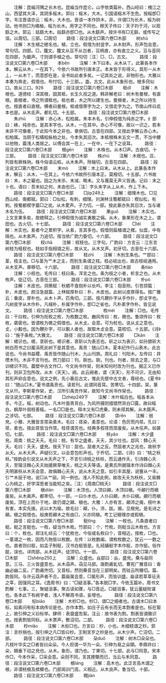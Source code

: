 <!-- { "loadSidebar": true } -->
　　注解：昆崘河隅之长木也。昆崘当作昆仑。山字依类篇补。西山经曰：槐江之山，西望其大泽，其阴多榣木。郭曰：榣木，大木。引国语榣木不生危。按榣卽□字。韦注晋语亦云：榣木，大木也。晋语一本作拱木，非。许谓□为长木，榣为树动。他书则□为橘柚，榣为长木。用字之不同也。穆天子传曰：天子钓于河，以观繇之木。郭云：姑繇大木。姑繇亦卽□也。从木繇声。按许书有□无繇，或传写之误。以周切。三部。□周切
　　路径：段注说文□第六卷□木部
　　树shù
　　注解：木生植之緫名也。植，立也。假借为尌竖字。从木尌声。形声包会意。常句切。四部。□，籒文。籒文从豆不从岂者，豆柄直，亦有直立之义。豆与壴同在四部，为龤声。寸则谓手植之也。常句切〖注〗□、□，古文。
　　路径：段注说文□第六卷□木部
　　本běn
　　注解：木下曰本。从木从丅。此篆各本作本。解云从木，一在其下。今依六书故所引唐本正。本末皆于形得义。其形一从木丄，一从木丅，而意卽在是，全书如此者多矣。一记其处之说，非物形也。大雅以本奏为奔走，假借也。布忖切。十三部。。楍，古文。此从木象形也。根多窍似口。故从三口。926
　　路径：段注说文□第六卷□木部
　　柢dǐ
　　注解：木根也。道德经：深其根，固其柢，长生久视之道。韩非解老曰：树木有曼根，有直根。直根者，书之所谓柢也。柢也者，木之所以建生也。曼根者，木之所以持生也。按直者曰直根。横者曰曼根。柢或借蒂字为之，又借氐字为之。节南山传曰氐本也是。从木氐声。都礼切。十五部。
　　路径：段注说文□第六卷□木部
　　朱zhū
　　注解：赤心木，松柏属。朱本木名，引伸假借为纯赤之字。纟部曰：絑，纯赤也。是其本字也。从木，一在其中。赤心不可像，故以一识之。若本末非不可像者，于此知今本之非也。章俱切。古音在四部。又按此字解云赤心木。松柏属。当厕于松樠桧枞柏之处，今本失其旧次。本柢根株末五文一贯，不当中鲠以他物，葢浅人类居之。以傅会其一在上，一在中，一在下之说耳。
　　路径：段注说文□第六卷□木部
　　根ɡēn
　　注解：木株也。从木□声。古痕切。十三部。
　　路径：段注说文□第六卷□木部
　　株zhū
　　注解：木根也。庄、列皆有厥株驹。株今俗语云桩。从木朱声。陟输切。古音在四部。
　　路径：段注说文□第六卷□木部
　　末mò
　　注解：木上曰末。从木从上。此篆各本作末，解云：从木，一在其上。今依六书故所引唐本正。莫橃切。十五部。六书故曰：末，木之竆也。因之为末杀、末减、略末。又与蔑莫无声义皆通。记曰：末之卜也。语曰：吾末如之何，末由也已。〖注〗字头末字从丄从木，作丄下木。
　　路径：段注说文□第六卷□木部
　　□jìp249上
　　注解：细理木也。□见西山经、南都赋。郭曰：□似松，有刺，细理。刘渊林注蜀都赋曰：楔似松，有刺。按蜀都楔字葢□之讹。从木畟声。子力切。一部。按此篆亦失其旧次，当与诸木名为伍。
　　路径：段注说文□第六卷□木部
　　果ɡuǒ
　　注解：木实也。上文言果多矣，故緫释之。引伸假借为诚实勇敢之偁。从木，象果形在木之上。谓田也。古火切。十七部。
　　路径：段注说文□第六卷□木部
　　□léi
　　注解：木实也。絫者今之累积字。从絫，言其多也。假借则扁榼谓之樏。似盘，中有隔也。从木絫声。力追切。按当依广韵力委切。十六部。
　　路径：段注说文□第六卷□木部
　　杈chā
　　注解：杈枝也。三字句。广韵曰：方言云：江东言树枝为桠杈也。枝如手指相错之形，故从叉。从木叉声。初牙切。古音在十六部。
　　路径：段注说文□第六卷□木部
　　枝zhī
　　注解：木别生条也。艹部曰：茎，枝主也。□与茎为艹木之主，而别生条谓之枝。枝必岐出也，故古枝岐通用。从木支声。章移切。十六部。
　　路径：段注说文□第六卷□木部
　　条tiáo
　　注解：小枝也。毛传曰：枝曰条。浑言之也。条为枝之小者，析言之也。从木攸声。徒辽切。古音在三部。
　　路径：段注说文□第六卷□木部
　　朴pò
　　注解：木皮也。洞箫赋：秋蜩不食抱朴以长吟。李注：抱音附。引苍颉篇：朴，木皮也。颜注急就篇、上林赋厚朴曰：朴，木皮也。此树以皮厚得名。按广雅云：重皮，厚朴也。从木卜声。匹角切。三部。按凡鞭扑字从手作扑，卽攴字也。凡树皮字从木作朴。凡棫朴，朴属字作朴，卽□之省也。凡朴素字作朴。皆见说文。
　　路径：段注说文□第六卷□木部
　　
　　枚méi
　　注解：□也。毛传曰：干曰枚。引伸为衔枚之枚，为枚数之枚。豳风传曰：枚，微也。鲁颂传曰：枚枚，砻密也。皆谓枚为微之假借也。从木攴。会意。可为杖也。说从攴之意也。攴，小毄也。因为鞭扑字，可以毄人者也，故取木攴会意。莫桮切。十五部。《诗》曰：“施于条枚。”大雅文。
　　路径：段注说文□第六卷□木部
　　□kān
　　注解：槎识也。槎，衺斫也。槎识者，衺斫以为表志也。斫之以为表识，如孙膑斫大树白而书之曰龎涓死此树下是其意也。禹贡：随山□木。夏本纪作行山表木。此古说也。今尚书益稷、禹贡皆作随山刊木，九山刊旅。周礼曰：刊阳木。左传曰：井堙木刊。木非不言刊也。然刀部曰：刊，剟也。剟，刊也。刊者，除去之意，与□训槎识不同。葢壁中古文作□，今文尚书作栞，则未知何时改为刊也。据正义已作刊，则非卫包所改。从木〈天天〉。阙。此云阙者，谓〈天天〉，形不可识，无由知其形声抑会意也。说文之例，先小篆后古文，惟此先壁中古文者，尊经也。《夏书》曰：“随山□木。”夏书谓禹贡也。读若刊。此谓同音耳。苦寒切。十四部。栞，篆文从幵。李斯辈作栞，史、汉所引禹贡作栞，故知今文尚书作栞也。
　　路径：段注说文□第六卷□木部
　　□zhép249下
　　注解：木叶榣白也。榣各本从手。今正。榣，树动也。凡木叶面靑背白，为风所摄则猎猎然背白□露，故曰榣白。枫厚叶弱枝善榣。一名□□是也。释木又有□虎櫐，则未得其解。从木聂声。之涉切。七部。
　　路径：段注说文□第六卷□木部
　　栠rěn
　　注解：弱皃。小雅、大雅皆言荏染柔木。毛曰：荏染，柔意也。论语：色厉而内荏。孔曰：荏，柔也。按此荏皆当作栠。桂荏谓苏也。经典多假荏而栠废矣。从木任声。如甚切。七部。
　　路径：段注说文□第六卷□木部
　　枖yāo
　　注解：木少盛皃。周南：桃之夭夭。毛曰：桃，有华之盛者。夭夭，其少壮也。邶风：棘心夭夭。毛曰：夭夭，盛皃。按夭下曰：屈也。屈者大之反。然屈者大之兆也，故枖字从夭。从木夭声。声疑衍文。以会意包形声也。于乔切。二部。《诗》曰：“桃之枖枖。”按韵会引说文从木夭声之下，不言引诗桃之枖枖，而云通作夭，引诗棘心夭夭，至锴注棘心夭夭始援厥草唯夭，桃之夭夭等语。是黄氏所据锴本作诗曰棘心夭夭明甚枖从木夭会意，故偁棘心夭夭，说从木夭之意。如引丰其屋，说寷从宀丰。引艹木丽于地，说□从艹丽。同一例也。浅人不知此例，故改夭夭为枖枖，又易棘心为桃之，好学深思者当能知之矣。〖注〗《周南□桃夭》
　　路径：段注说文□第六卷□木部
　　槇diān
　　注解：木顶也。人顶曰顚，木顶曰槇。今顚行而槇废矣。从木眞声。都秊切。十一部。一曰仆木也。人仆曰顚，木仆曰槇。顚行而槇废矣。顶在上而仆于地，故仍谓之顚、槇也。大雅：人亦有言，顚沛之揭，枝叶未有害，本实先拨。此以木为喻。故毛曰：顚，仆。沛，跋。揭，见根皃。是毛诗之顚。槇之假借也。般庚若顚木之有由□，义亦同槇。考工记稹理亦或假槇。
　　路径：段注说文□第六卷□木部
　　梃tǐnɡ
　　注解：一枚也。凡条直者曰梃。梃之言挺也。一枚，疑当作木枚。竹部曰：个，竹枚。则梃当云木枚也。方言曰：个，枚也。郑注礼经云：个犹枚也，今俗或名枚曰个，音相近。按枚，□也。一茎谓之一枚，因而凡物皆以枚数。左传：以枚数阖。谓枚枚数之，犹云一一数之也。直者则曰梃，如孟子制梃，汉书白梃皆是。礼经脯梃字本作梃，亦作挺。俗作脡，误也。详肉部。从木廷声。徒顶切。十一部。
　　路径：段注说文□第六卷□木部
　　□shēnp250上
　　注解：众盛也。焱部曰：焱，盛皃。櫐与燊同意。三马、三火皆盛意也。从木骉声。骉见马部。唐韵甫虬切。曹宪广雅音曰：香幽必幽二反。广韵甫烋切。又音标。然则櫐音当在三部明矣。而铉云所臻切。篇、韵皆同。与许云骉声者不合。葢燊属会意，□属形声，而皆训盛。燊读若莘莘征夫之莘，因强同之耳。《逸周书》曰：“□疑沮事。”各本脱□字。今依玉篇补。周书文酌解：七事。三，聚疑沮事。聚古读如骤，与□音近。□疑沮事，犹云蓄疑败谋也。各本此下有阙字者，浅人不解周书语，妄增也。
　　路径：段注说文□第六卷□木部
　　标biāo
　　注解：木杪□也。杪□，谓□之细者也。古谓木□曰本标，如素问有标本病传论是也。亦作本剽，如庄子云有长而无本剽者是也。标在冣上，故引伸之义曰标举。肆师：表齍盛吿絜。注云：故书表为剽。剽表皆谓徽识也。按表剽皆同标。从木票声。敷沼切。二部。
　　路径：段注说文□第六卷□木部
　　杪miǎo
　　注解：木标□也。方言曰：杪，小也。木细枝谓之杪。郭注：言杪捎也。按引伸之凡□皆曰杪。王制言岁之杪是也。从木少声。亡沼切。二部。
　　路径：段注说文□第六卷□木部
　　朶duǒ
　　注解：树木□朵朵也。凡枝叶华实之□者皆曰朵朵。今人但谓一华为一朵。引伸为易之朵頣。李鼎祚曰：朵，頣垂下动之皃也。从木。象形。谓乃也。丁果切。十七部。此与□同意。宋本作□，今本作采，□采会意。朵则不同，言其挭槩而已，当云与禾同意。
　　路径：段注说文□第六卷□木部
　　桹lánɡ
　　注解：高木也。此泛言高木谓之桹，非谓桄桹及槟榔也。门部阆训门高，义相近。从木良声。鲁当切。十部。
　　路径：段注说文□第六卷□木部
　　橌jiàn
